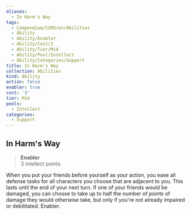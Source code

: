 ```yaml
---
aliases:
  - In Harm's Way
tags:
  - Compendium/CSRD/en/Abilities
  - Ability
  - Ability/Enabler
  - Ability/Cost/3
  - Ability/Tier/Mid
  - Ability/Pool/Intellect
  - Ability/Categories/Support
title: In Harm's Way
collection: Abilities
kind: Ability
action: false
enabler: true
cost: '3'
tier: Mid
pools:
  - Intellect
categories:
  - Support
---
```

## In Harm's Way  
>**Enabler**  
>3 Intellect points
  
When you put your friends before yourself as your action, you ease all defense tasks for all characters you choose that are adjacent to you. This lasts until the end of your next turn. If one of your friends would be damaged, you can choose to take up to half the number of points of damage they would otherwise take, but only if you're not already impaired or debilitated. Enabler.